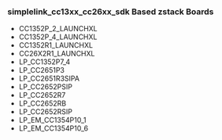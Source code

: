### simplelink_cc13xx_cc26xx_sdk  Based zstack Boards
* CC1352P_2_LAUNCHXL
* CC1352P_4_LAUNCHXL
* CC1352R1_LAUNCHXL
* CC26X2R1_LAUNCHXL
* LP_CC1352P7_4
* LP_CC2651P3
* LP_CC2651R3SIPA
* LP_CC2652PSIP
* LP_CC2652R7
* LP_CC2652RB
* LP_CC2652RSIP
* LP_EM_CC1354P10_1
* LP_EM_CC1354P10_6
